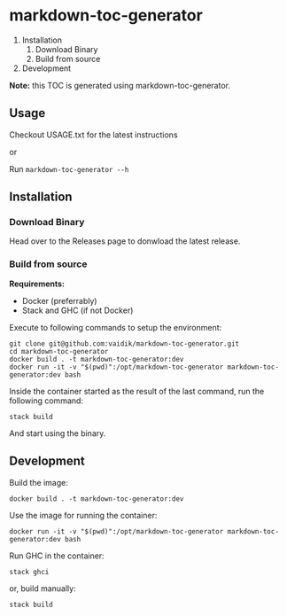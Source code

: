 # markdown-toc-generator

<!-- TOC -->

1.  Installation
    1.  Download Binary
    2.  Build from source
2.  Development

**Note:** this TOC is generated using markdown-toc-generator.

<!-- TOC END -->

## Usage

Checkout USAGE.txt for the latest instructions

or

Run `markdown-toc-generator --h`

## Installation

### Download Binary

Head over to the Releases page to donwload the latest release.

### Build from source

**Requirements:**

  - Docker (preferrably)
  - Stack and GHC (if not Docker)

Execute to following commands to setup the environment:

    git clone git@github.com:vaidik/markdown-toc-generator.git
    cd markdown-toc-generator
    docker build . -t markdown-toc-generator:dev
    docker run -it -v "$(pwd)":/opt/markdown-toc-generator markdown-toc-generator:dev bash

Inside the container started as the result of the last command, run the following
command:

    stack build

And start using the binary.

## Development

Build the image:

    docker build . -t markdown-toc-generator:dev

Use the image for running the container:

    docker run -it -v "$(pwd)":/opt/markdown-toc-generator markdown-toc-generator:dev bash

Run GHC in the container:

    stack ghci

or, build manually:

    stack build
